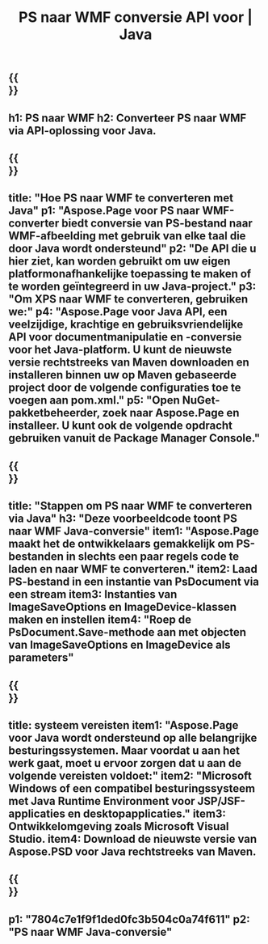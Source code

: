 ﻿---
translation: true
template: /_templates/_conversion-child-java.md
title: PS naar WMF conversie API voor | Java
url: /java/conversion/ps-to-wmf/
description: Voorbeeld Java-conversiecode voor PS-indeling naar WMF-bestand. Gebruik deze voorbeeldcode om PS naar WMF te converteren binnen een web- of desktop-Java-toepassing.
informat: PS
outformat: WMF
otherformats: XPS EPS
---

{{<section banner>}}
---
h1: PS naar WMF
h2: Converteer PS naar WMF via API-oplossing voor Java.
---

{{<section overview>}}
---
title: "Hoe PS naar WMF te converteren met Java"
p1: "Aspose.Page voor PS naar WMF-converter biedt conversie van PS-bestand naar WMF-afbeelding met gebruik van elke taal die door Java wordt ondersteund"
p2: "De API die u hier ziet, kan worden gebruikt om uw eigen platformonafhankelijke toepassing te maken of te worden geïntegreerd in uw Java-project."
p3: "Om XPS naar WMF te converteren, gebruiken we:"
p4: "Aspose.Page voor Java API, een veelzijdige, krachtige en gebruiksvriendelijke API voor documentmanipulatie en -conversie voor het Java-platform. U kunt de nieuwste versie rechtstreeks van Maven downloaden en installeren binnen uw op Maven gebaseerde project door de volgende configuraties toe te voegen aan pom.xml."
p5: "Open NuGet-pakketbeheerder, zoek naar Aspose.Page en installeer. U kunt ook de volgende opdracht gebruiken vanuit de Package Manager Console."
---

{{<section feature1>}}
---
title: "Stappen om PS naar WMF te converteren via Java"
h3: "Deze voorbeeldcode toont PS naar WMF Java-conversie"
item1: "Aspose.Page maakt het de ontwikkelaars gemakkelijk om PS-bestanden in slechts een paar regels code te laden en naar WMF te converteren."
item2: Laad PS-bestand in een instantie van PsDocument via een stream
item3: Instanties van ImageSaveOptions en ImageDevice-klassen maken en instellen
item4: "Roep de PsDocument.Save-methode aan met objecten van ImageSaveOptions en ImageDevice als parameters"
---

{{<section feature2>}}
---
title: systeem vereisten
item1: "Aspose.Page voor Java wordt ondersteund op alle belangrijke besturingssystemen. Maar voordat u aan het werk gaat, moet u ervoor zorgen dat u aan de volgende vereisten voldoet:"
item2: "Microsoft Windows of een compatibel besturingssysteem met Java Runtime Environment voor JSP/JSF-applicaties en desktopapplicaties."
item3: Ontwikkelomgeving zoals Microsoft Visual Studio.
item4: Download de nieuwste versie van Aspose.PSD voor Java rechtstreeks van Maven.
---

{{<section gist>}}
---
p1: "7804c7e1f9f1ded0fc3b504c0a74f611"
p2: "PS naar WMF Java-conversie"
---
